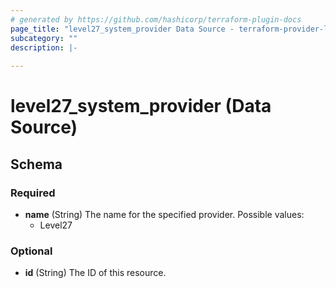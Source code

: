 ```yaml
---
# generated by https://github.com/hashicorp/terraform-plugin-docs
page_title: "level27_system_provider Data Source - terraform-provider-level27"
subcategory: ""
description: |-
  
---
```


# level27_system_provider (Data Source)





<!-- schema generated by tfplugindocs -->
## Schema

### Required

- **name** (String) The name for the specified provider.
Possible values:
  - Level27

### Optional

- **id** (String) The ID of this resource.


